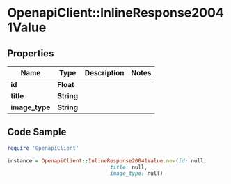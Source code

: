 # OpenapiClient::InlineResponse20041Value

## Properties

Name | Type | Description | Notes
------------ | ------------- | ------------- | -------------
**id** | **Float** |  | 
**title** | **String** |  | 
**image_type** | **String** |  | 

## Code Sample

```ruby
require 'OpenapiClient'

instance = OpenapiClient::InlineResponse20041Value.new(id: null,
                                 title: null,
                                 image_type: null)
```


